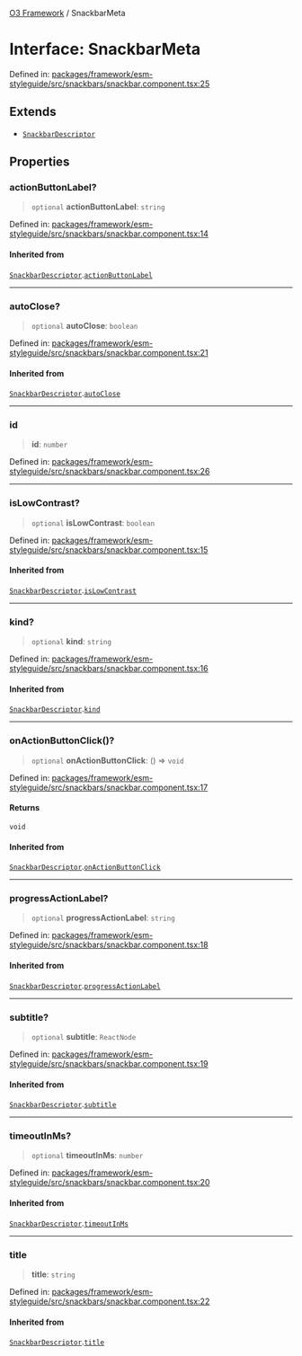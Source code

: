 [O3 Framework](../API.md) / SnackbarMeta

# Interface: SnackbarMeta

Defined in: [packages/framework/esm-styleguide/src/snackbars/snackbar.component.tsx:25](https://github.com/habeshabro/openmrs-esm-core/blob/main/packages/framework/esm-styleguide/src/snackbars/snackbar.component.tsx#L25)

## Extends

- [`SnackbarDescriptor`](SnackbarDescriptor.md)

## Properties

### actionButtonLabel?

> `optional` **actionButtonLabel**: `string`

Defined in: [packages/framework/esm-styleguide/src/snackbars/snackbar.component.tsx:14](https://github.com/habeshabro/openmrs-esm-core/blob/main/packages/framework/esm-styleguide/src/snackbars/snackbar.component.tsx#L14)

#### Inherited from

[`SnackbarDescriptor`](SnackbarDescriptor.md).[`actionButtonLabel`](SnackbarDescriptor.md#actionbuttonlabel)

***

### autoClose?

> `optional` **autoClose**: `boolean`

Defined in: [packages/framework/esm-styleguide/src/snackbars/snackbar.component.tsx:21](https://github.com/habeshabro/openmrs-esm-core/blob/main/packages/framework/esm-styleguide/src/snackbars/snackbar.component.tsx#L21)

#### Inherited from

[`SnackbarDescriptor`](SnackbarDescriptor.md).[`autoClose`](SnackbarDescriptor.md#autoclose)

***

### id

> **id**: `number`

Defined in: [packages/framework/esm-styleguide/src/snackbars/snackbar.component.tsx:26](https://github.com/habeshabro/openmrs-esm-core/blob/main/packages/framework/esm-styleguide/src/snackbars/snackbar.component.tsx#L26)

***

### isLowContrast?

> `optional` **isLowContrast**: `boolean`

Defined in: [packages/framework/esm-styleguide/src/snackbars/snackbar.component.tsx:15](https://github.com/habeshabro/openmrs-esm-core/blob/main/packages/framework/esm-styleguide/src/snackbars/snackbar.component.tsx#L15)

#### Inherited from

[`SnackbarDescriptor`](SnackbarDescriptor.md).[`isLowContrast`](SnackbarDescriptor.md#islowcontrast)

***

### kind?

> `optional` **kind**: `string`

Defined in: [packages/framework/esm-styleguide/src/snackbars/snackbar.component.tsx:16](https://github.com/habeshabro/openmrs-esm-core/blob/main/packages/framework/esm-styleguide/src/snackbars/snackbar.component.tsx#L16)

#### Inherited from

[`SnackbarDescriptor`](SnackbarDescriptor.md).[`kind`](SnackbarDescriptor.md#kind)

***

### onActionButtonClick()?

> `optional` **onActionButtonClick**: () => `void`

Defined in: [packages/framework/esm-styleguide/src/snackbars/snackbar.component.tsx:17](https://github.com/habeshabro/openmrs-esm-core/blob/main/packages/framework/esm-styleguide/src/snackbars/snackbar.component.tsx#L17)

#### Returns

`void`

#### Inherited from

[`SnackbarDescriptor`](SnackbarDescriptor.md).[`onActionButtonClick`](SnackbarDescriptor.md#onactionbuttonclick)

***

### progressActionLabel?

> `optional` **progressActionLabel**: `string`

Defined in: [packages/framework/esm-styleguide/src/snackbars/snackbar.component.tsx:18](https://github.com/habeshabro/openmrs-esm-core/blob/main/packages/framework/esm-styleguide/src/snackbars/snackbar.component.tsx#L18)

#### Inherited from

[`SnackbarDescriptor`](SnackbarDescriptor.md).[`progressActionLabel`](SnackbarDescriptor.md#progressactionlabel)

***

### subtitle?

> `optional` **subtitle**: `ReactNode`

Defined in: [packages/framework/esm-styleguide/src/snackbars/snackbar.component.tsx:19](https://github.com/habeshabro/openmrs-esm-core/blob/main/packages/framework/esm-styleguide/src/snackbars/snackbar.component.tsx#L19)

#### Inherited from

[`SnackbarDescriptor`](SnackbarDescriptor.md).[`subtitle`](SnackbarDescriptor.md#subtitle)

***

### timeoutInMs?

> `optional` **timeoutInMs**: `number`

Defined in: [packages/framework/esm-styleguide/src/snackbars/snackbar.component.tsx:20](https://github.com/habeshabro/openmrs-esm-core/blob/main/packages/framework/esm-styleguide/src/snackbars/snackbar.component.tsx#L20)

#### Inherited from

[`SnackbarDescriptor`](SnackbarDescriptor.md).[`timeoutInMs`](SnackbarDescriptor.md#timeoutinms)

***

### title

> **title**: `string`

Defined in: [packages/framework/esm-styleguide/src/snackbars/snackbar.component.tsx:22](https://github.com/habeshabro/openmrs-esm-core/blob/main/packages/framework/esm-styleguide/src/snackbars/snackbar.component.tsx#L22)

#### Inherited from

[`SnackbarDescriptor`](SnackbarDescriptor.md).[`title`](SnackbarDescriptor.md#title)
